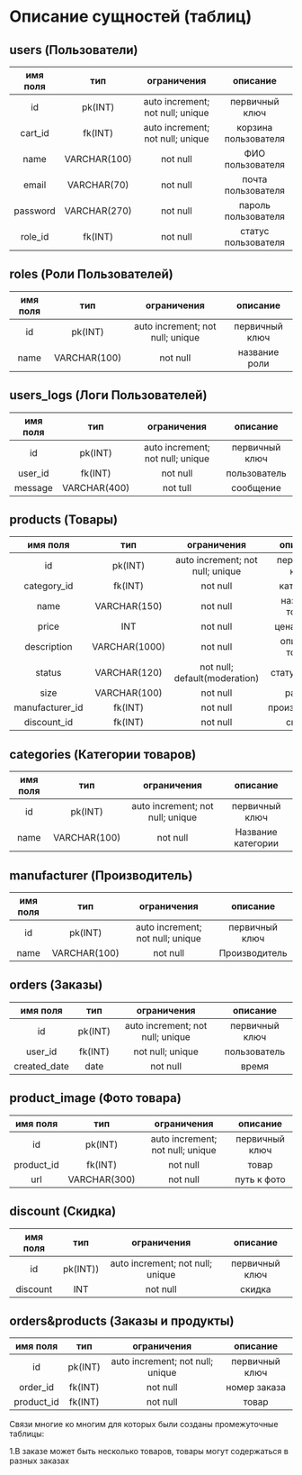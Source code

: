 # Описание сущностей (таблиц)
## users (Пользователи)
|имя поля | тип | ограничения | описание |
|:---:|:---:|:---:|:---:|
| id | pk(INT) | auto increment; not null; unique | первичный ключ |
| cart_id | fk(INT) | auto increment; not null; unique | корзина пользователя |
| name | VARCHAR(100) | not null | ФИО пользователя |
| email | VARCHAR(70) | not null | почта пользователя |
| password | VARCHAR(270) | not null | пароль пользователя |
| role_id | fk(INT) | not null | статус пользователя |


## roles (Роли Пользователей)
|имя поля | тип | ограничения | описание |
|:---:|:---:|:---:|:---:|
| id | pk(INT) | auto increment; not null; unique | первичный ключ |
| name | VARCHAR(100) | not null | название роли |


## users_logs (Логи Пользователей)
|имя поля | тип | ограничения | описание |
|:---:|:---:|:---:|:---:|
| id | pk(INT) | auto increment; not null; unique | первичный ключ |
| user_id | fk(INT) | not null | пользователь |
| message | VARCHAR(400) | not tull | сообщение |


## products (Товары)
|имя поля | тип | ограничения | описание |
|:---:|:---:|:---:|:---:|
| id | pk(INT) | auto increment; not null; unique | первичный ключ |
| category_id | fk(INT) | not null | категория |
| name | VARCHAR(150) | not null | название товара |
| price | INT | not null | цена товара |
| description | VARCHAR(1000) | not null | описание товара |
| status | VARCHAR(120) | not null; default(moderation) | статус товара |
| size| VARCHAR(100) | not null | размер |
| manufacturer_id | fk(INT) | not null | производитель |
| discount_id | fk(INT) | not null | скидка |


## categories (Категории товаров)
|имя поля | тип | ограничения | описание |
|:---:|:---:|:---:|:---:|
| id | pk(INT) | auto increment; not null; unique | первичный ключ |
| name | VARCHAR(100) | not null | Название категории |


## manufacturer (Производитель)
|имя поля | тип | ограничения | описание |
|:---:|:---:|:---:|:---:|
| id | pk(INT) | auto increment; not null; unique | первичный ключ |
| name | VARCHAR(100) | not null | Производитель|


## orders (Заказы)
|имя поля | тип | ограничения | описание |
|:---:|:---:|:---:|:---:|
| id | pk(INT) | auto increment; not null; unique | первичный ключ |
| user_id | fk(INT) | not null; unique | пользователь |
| created_date | date | not null | время |


## product_image (Фото товара)
|имя поля | тип | ограничения | описание |
|:---:|:---:|:---:|:---:|
| id | pk(INT) | auto increment; not null; unique | первичный ключ |
| product_id | fk(INT) | not null | товар |
| url | VARCHAR(300) | not null | путь к фото |


## discount (Скидка)
|имя поля | тип | ограничения | описание |
|:---:|:---:|:---:|:---:|
| id | pk(INT)) | auto increment; not null; unique | первичный ключ |
| discount | INT | not null | скидка |


## orders&products (Заказы и продукты)
|имя поля | тип | ограничения | описание |
|:---:|:---:|:---:|:---:|
| id | pk(INT) | auto increment; not null; unique | первичный ключ |
| order_id | fk(INT) | not null | номер заказа |
| product_id | fk(INT) | not null | товар |


Связи многие ко многим для которых были созданы промежуточные таблицы:

1.В заказе может быть несколько товаров, товары могут содержаться в разных заказах